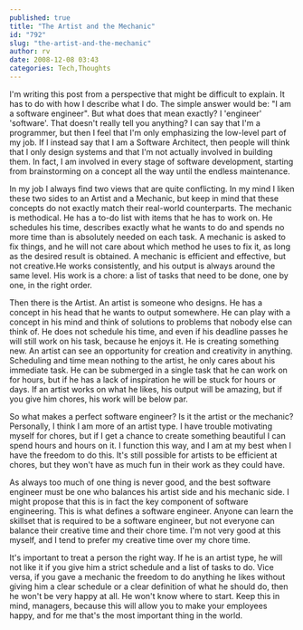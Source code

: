 ```yaml
---
published: true
title: "The Artist and the Mechanic"
id: "792"
slug: "the-artist-and-the-mechanic"
author: rv
date: 2008-12-08 03:43
categories: Tech,Thoughts
---
```

I'm writing this post from a perspective that might be difficult to explain. It has to do with how I describe what I do. The simple answer would be: "I am a software engineer". But what does that mean exactly? I 'engineer' 'software'. That doesn't really tell you anything? I can say that I'm a programmer, but then I feel that I'm only emphasizing the low-level part of my job. If I instead say that I am a Software Architect, then people will think that I only design systems and that I'm not actually involved in building them. In fact, I am involved in every stage of software development, starting from brainstorming on a concept all the way until the endless maintenance.

In my job I always find two views that are quite conflicting. In my mind I liken these two sides to an Artist and a Mechanic, but keep in mind that these concepts do not exactly match their real-world counterparts. The mechanic is methodical. He has a to-do list with items that he has to work on. He schedules his time, describes exactly what he wants to do and spends no more time than is absolutely needed on each task. A mechanic is asked to fix things, and he will not care about which method he uses to fix it, as long as the desired result is obtained. A mechanic is efficient and effective, but not creative.He works consistently, and his output is always around the same level. His work is a chore: a list of tasks that need to be done, one by one, in the right order.

Then there is the Artist. An artist is someone who designs. He has a concept in his head that he wants to output somewhere. He can play with a concept in his mind and think of solutions to problems that nobody else can think of. He does not schedule his time, and even if his deadline passes he will still work on his task, because he enjoys it. He is creating something new. An artist can see an opportunity for creation and creativity in anything. Scheduling and time mean nothing to the artist, he only cares about his immediate task. He can be submerged in a single task that he can work on for hours, but if he has a lack of inspiration he will be stuck for hours or days. If an artist works on what he likes, his output will be amazing, but if you give him chores, his work will be below par.

So what makes a perfect software engineer? Is it the artist or the mechanic? Personally, I think I am more of an artist type. I have trouble motivating myself for chores, but if I get a chance to create something beautiful I can spend hours and hours on it. I function this way, and I am at my best when I have the freedom to do this. It's still possible for artists to be efficient at chores, but they won't have as much fun in their work as they could have.

As always too much of one thing is never good, and the best software engineer must be one who balances his artist side and his mechanic side. I might propose that this is in fact the key component of software engineering. This is what defines a software engineer. Anyone can learn the skillset that is required to be a software engineer, but not everyone can balance their creative time and their chore time. I'm not very good at this myself, and I tend to prefer my creative time over my chore time.

It's important to treat a person the right way. If he is an artist type, he will not like it if you give him a strict schedule and a list of tasks to do. Vice versa, if you gave a mechanic the freedom to do anything he likes without giving him a clear schedule or a clear definition of what he should do, then he won't be very happy at all. He won't know where to start. Keep this in mind, managers, because this will allow you to make your employees happy, and for me that's the most important thing in the world.